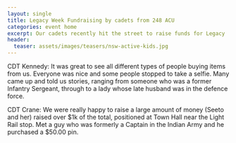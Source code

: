 ```yaml
---
layout: single
title: Legacy Week Fundraising by cadets from 248 ACU
categories: event home
excerpt: Our cadets recently hit the street to raise funds for Legacy
header:
  teaser: assets/images/teasers/nsw-active-kids.jpg
---
```


CDT Kennedy: It was great to see all different types of people buying items from us. Everyone was nice and some people stopped to take a selfie. Many came up and told us stories, ranging from someone who was a former Infantry Sergeant, through to a lady whose late husband was in the defence force.

CDT Crane: We were really happy to raise a large amount of money 
(Seeto and her) raised over $1k of the total, positioned at Town Hall near the Light Rail stop. 
Met a guy who was formerly a Captain in the Indian Army and he purchased a $50.00 pin. 